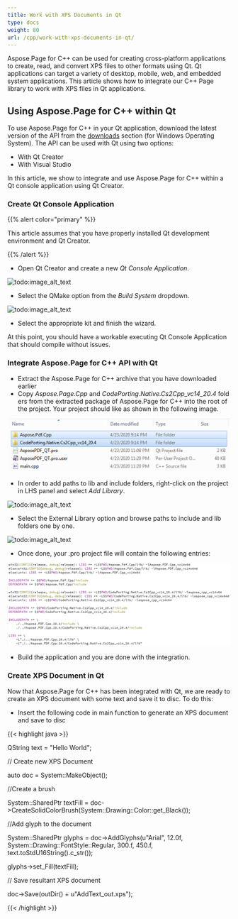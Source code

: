 ```yaml
---
title: Work with XPS Documents in Qt
type: docs
weight: 80
url: /cpp/work-with-xps-documents-in-qt/
---
```


Aspose.Page for C++ can be used for creating cross-platform applications to create, read, and convert XPS files to other formats using Qt. Qt applications can target a variety of desktop, mobile, web, and embedded system applications. This article shows how to integrate our C++ Page library to work with XPS files in Qt applications.
## **Using Aspose.Page for C++ within Qt**
To use Aspose.Page for C++ in your Qt application, download the latest version of the API from the [downloads](https://downloads.aspose.com/page/cpp) section (for Windows Operating System). The API can be used with Qt using two options:

- With Qt Creator
- With Visual Studio

In this article, we show to integrate and use Aspose.Page for C++ within a Qt console application using Qt Creator.
### **Create Qt Console Application**
{{% alert color="primary" %}} 

This article assumes that you have properly installed Qt development environment and Qt Creator.

{{% /alert %}} 

- Open Qt Creator and create a new *Qt Console Application*.

![todo:image_alt_text](https://blog.aspose.com/wp-content/uploads/sites/2/2020/04/Qt-Console-Application.jpg)

- Select the QMake option from the *Build System* dropdown.

![todo:image_alt_text](https://blog.aspose.com/wp-content/uploads/sites/2/2020/04/Qt-Console-Application-QMake.jpg)

- Select the appropriate kit and finish the wizard.

At this point, you should have a workable executing Qt Console Application that should compile without issues.
### **Integrate Aspose.Page for C++ API with Qt**
- Extract the Aspose.Page for C++ archive that you have downloaded earlier
- Copy *Aspose.Page.Cpp* and *CodePorting.Native.Cs2Cpp_vc14_20.4* folders from the extracted package of Aspose.Page for C++ into the root of the project. Your project should like as shown in the following image.

![todo:image_alt_text](work-with-xps-documents-in-qt_1.png)

- In order to add paths to lib and include folders, right-click on the project in LHS panel and select *Add Library*.

![todo:image_alt_text](https://blog.aspose.com/wp-content/uploads/sites/2/2020/04/Add-Word-Library.jpg)

- Select the External Library option and browse paths to include and lib folders one by one.

![todo:image_alt_text](https://blog.aspose.com/wp-content/uploads/sites/2/2020/04/Add-Word-Library-2.jpg)

- Once done, your .pro project file will contain the following entries:

![todo:image_alt_text](work-with-xps-documents-in-qt_2.png)

- Build the application and you are done with the integration.
### **Create XPS Document in Qt**
Now that Aspose.Page for C++ has been integrated with Qt, we are ready to create an XPS document with some text and save it to disc. To do this:

- Insert the following code in main function to generate an XPS document and save to disc

{{< highlight java >}}

 QString text = "Hello World";

// Create new XPS Document

auto doc = System::MakeObject<XpsDocument>();

//Create a brush 

System::SharedPtr<XpsSolidColorBrush> textFill = doc->CreateSolidColorBrush(System::Drawing::Color::get_Black());

//Add glyph to the document

System::SharedPtr<XpsGlyphs> glyphs = doc->AddGlyphs(u"Arial", 12.0f, System::Drawing::FontStyle::Regular, 300.f, 450.f, text.toStdU16String().c_str());

glyphs->set_Fill(textFill);

// Save resultant XPS document

doc->Save(outDir() + u"AddText_out.xps");

{{< /highlight >}}

